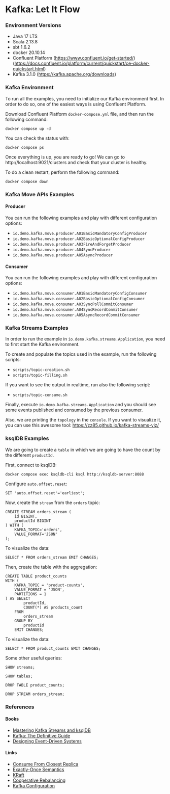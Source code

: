 # Kafka: Let It Flow

### Environment Versions
- Java 17 LTS
- Scala 2.13.8
- sbt 1.6.2
- docker 20.10.14
- Confluent Platform (https://www.confluent.io/get-started/) (https://docs.confluent.io/platform/current/quickstart/ce-docker-quickstart.html)
- Kafka 3.1.0 (https://kafka.apache.org/downloads)

### Kafka Environment

To run all the examples, you need to initialize our Kafka environment first. In order to do so, one of the easiest ways is using Confluent Platform.

Download Confluent Platform `docker-compose.yml` file, and then run the following command:

```
docker compose up -d
```

You can check the status with:

```
docker compose ps
```

Once everything is up, you are ready to go! We can go to http://localhost:9021/clusters and check that your cluster is healthy.

To do a clean restart, perform the following command:

```
docker compose down
```

### Kafka Move APIs Examples

#### Producer

You can run the following examples and play with different configuration options:
- `io.demo.kafka.move.producer.A01BasicMandatoryConfigProducer`
- `io.demo.kafka.move.producer.A02BasicOptionalConfigProducer`
- `io.demo.kafka.move.producer.A03FireAndForgetProducer`
- `io.demo.kafka.move.producer.A04SyncProducer`
- `io.demo.kafka.move.producer.A05AsyncProducer`

#### Consumer

You can run the following examples and play with different configuration options:
- `io.demo.kafka.move.consumer.A01BasicMandatoryConfigConsumer`
- `io.demo.kafka.move.consumer.A02BasicOptionalConfigConsumer`
- `io.demo.kafka.move.consumer.A03SyncPollCommitConsumer`
- `io.demo.kafka.move.consumer.A04SyncRecordCommitConsumer`
- `io.demo.kafka.move.consumer.A05AsyncRecordCommitConsumer`

### Kafka Streams Examples

In order to run the example in `io.demo.kafka.streams.Application`, you need to first start the Kafka environment. 

To create and populate the topics used in the example, run the following scripts:
- `scripts/topic-creation.sh`
- `scripts/topic-filling.sh`

If you want to see the output in realtime, run also the following script:
- `scripts/topic-consume.sh`

Finally, execute `io.demo.kafka.streams.Application` and you should see some events published and consumed by the previous consumer.

Also, we are printing the `topology` in the `console`. If you want to visualize it, you can use this awesome tool: https://zz85.github.io/kafka-streams-viz/

### ksqlDB Examples

We are going to create a `table` in which we are going to have the count by the different `productId`.

First, connect to ksqlDB:

```
docker compose exec ksqldb-cli ksql http://ksqldb-server:8088
```

Configure `auto.offset.reset`:

```
SET 'auto.offset.reset'='earliest';
```

Now, create the `stream` from the `orders` topic:

```
CREATE STREAM orders_stream (
    id BIGINT,
    productId BIGINT
) WITH (
    KAFKA_TOPIC='orders',
    VALUE_FORMAT='JSON'
);
```

To visualize the data:

```
SELECT * FROM orders_stream EMIT CHANGES;
```

Then, create the table with the aggregation:

```
CREATE TABLE product_counts
WITH (
    KAFKA_TOPIC = 'product-counts',
    VALUE_FORMAT = 'JSON',
    PARTITIONS = 1
) AS SELECT
        productId,
        COUNT(*) AS products_count
    FROM
        orders_stream
    GROUP BY
        productId
    EMIT CHANGES;
```

To visualize the data:

```
SELECT * FROM product_counts EMIT CHANGES;
```

Some other useful queries:

```
SHOW streams;

SHOW tables;

DROP TABLE product_counts;

DROP STREAM orders_stream;
```

### References

#### Books

- [Mastering Kafka Streams and ksqlDB](https://www.confluent.io/resources/ebook/mastering-kafka-streams-and-ksqldb/)
- [Kafka: The Definitive Guide](https://www.confluent.io/resources/kafka-the-definitive-guide/)
- [Designing Event-Driven Systems](https://www.confluent.io/designing-event-driven-systems/)

#### Links

- [Consume From Closest Replica](https://cwiki.apache.org/confluence/display/KAFKA/KIP-392%3A+Allow+consumers+to+fetch+from+closest+replica)
- [Exactly-Once Semantics](https://www.confluent.io/blog/exactly-once-semantics-are-possible-heres-how-apache-kafka-does-it)
- [KRaft](https://developer.confluent.io/learn/kraft)
- [Cooperative Rebalancing](https://www.confluent.io/blog/cooperative-rebalancing-in-kafka-streams-consumer-ksqldb)
- [Kafka Configuration](https://kafka.apache.org/documentation/#configuration)
